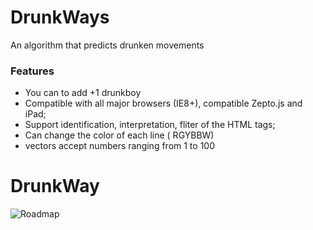 # DrunkWays
An algorithm that predicts drunken movements
### Features

- You can to add +1 drunkboy
- Compatible with all major browsers (IE8+), compatible Zepto.js and iPad;
- Support identification, interpretation, fliter of the HTML tags;
- Can change the color of each line ( RGYBBW)
- vectors accept numbers ranging from 1 to 100

# DrunkWay

![Roadmap](https://user-images.githubusercontent.com/42193431/141022014-8b0fb616-f8d5-47cb-8633-6b15f63dda1b.PNG)
